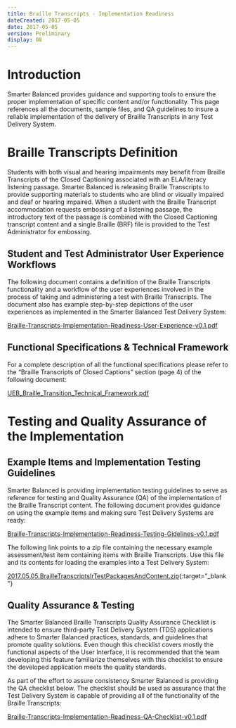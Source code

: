 ```yaml
---
title: Braille Transcripts - Implementation Readiness
dateCreated: 2017-05-05
date: 2017-05-05
version: Preliminary
display: 08
---
```


# Introduction

Smarter Balanced provides guidance and supporting tools to ensure the proper implementation of specific content and/or functionality. This page references all the documents, sample files, and QA guidelines to insure a reliable implementation of the delivery of Braille Transcripts in any Test Delivery System.

# Braille Transcripts Definition

Students with both visual and hearing impairments may benefit from Braille Transcripts of the Closed Captioning associated with an ELA/literacy listening passage. Smarter Balanced is releasing Braille Transcripts to provide supporting materials to students who are blind or visually impaired and deaf or hearing impaired. When a student with the Braille Transcript accommodation requests embossing of a listening passage, the introductory text of the passage is combined with the Closed Captioning transcript content and a single Braille (BRF) file is provided to the Test Administrator for embossing.

## Student and Test Administrator User Experience Workflows
 
The following document contains a definition of the Braille Transcripts functionality and a workflow of the user experiences involved in the process of taking and administering a test with Braille Transcripts. The document also has example step-by-step depictions of the user experiences as implemented in the Smarter Balanced Test Delivery System:

[Braille-Transcripts-Implementation-Readiness-User-Experience-v0.1.pdf](http://www.smarterapp.org/documents/Braille-Transcripts-Implementation-Readiness-User-Experience-v0.1.pdf)

## Functional Specifications & Technical Framework

For a complete description of all the functional specifications please refer to the “Braille Transcripts of Closed Captions” section (page 4) of the following document:

[UEB_Braille_Transition_Technical_Framework.pdf](http://www.smarterapp.org/documents/UEB_Braille_Transition_Technical_Framework.pdf)


# Testing and Quality Assurance of the Implementation

## Example Items and Implementation Testing Guidelines

Smarter Balanced is providing implementation testing guidelines to serve as reference for testing and Quality Assurance (QA) of the implementation of the Braille Transcript content. The following document provides guidance on using the example items and making sure Test Delivery Systems are ready:

[Braille-Transcripts-Implementation-Readiness-Testing-Gidelines-v0.1.pdf](http://www.smarterapp.org/documents/Braille-Transcripts-Implementation-Readiness-Testing-Gidelines-v0.1.pdf)

The following link points to a zip file containing the necessary example assessment/test item containing items with Braille Transcripts. Use this file and its contents for loading the examples into a Test Delivery System:

[2017.05.05.BrailleTranscriptsIrTestPackagesAndContent.zip](ftp://ftps.smarterbalanced.org/~sbacpublic/Public/ImplementationReadiness/2017.05.05.BrailleTranscriptsIrTestPackagesAndContent.zip){:target="_blank"}

## Quality Assurance & Testing

The Smarter Balanced Braille Transcripts Quality Assurance Checklist is intended to ensure third-party Test Delivery System (TDS) applications adhere to Smarter Balanced practices, standards, and guidelines that promote quality solutions. Even though this checklist covers mostly the functional aspects of the User Interface, it is recommended that the team developing this feature familiarize themselves with this checklist to ensure the developed application meets the quality standards.

As part of the effort to assure consistency Smarter Balanced is providing the QA checklist below. The checklist should be used as assurance that the Test Delivery System is capable of providing all of the functionality of the Braille Transcripts:


[Braille-Transcripts-Implementation-Readiness-QA-Checklist-v0.1.pdf](http://www.smarterapp.org/documents/Braille-Transcripts-Implementation-Readiness-QA-Checklist-v0.1.pdf)
